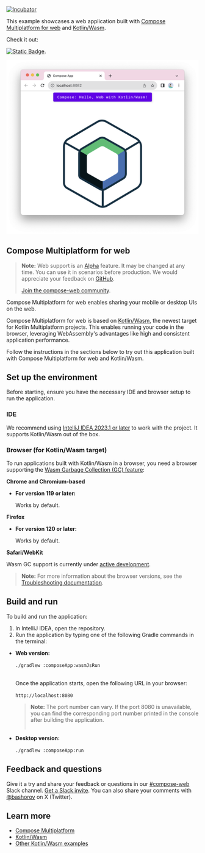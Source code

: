 
[![Incubator](https://jb.gg/badges/incubator-plastic.svg)](https://github.com/JetBrains#jetbrains-on-github)

This example showcases a web application built with [Compose Multiplatform for web](#compose-multiplatform-for-web) and [Kotlin/Wasm](https://kotl.in/wasm).

Check it out:

[![Static Badge](https://img.shields.io/badge/online%20demo%20%F0%9F%9A%80-6b57ff?style=for-the-badge)](https://kotlin.github.io/kotlin-wasm-compose-template/).

![](screenshots/compose-example.png)

## Compose Multiplatform for web

> **Note:**
> Web support is an [Alpha](https://kotlinlang.org/docs/components-stability.html) feature. It may be changed at any time.
> You can use it in scenarios before production. We would appreciate your feedback on [GitHub](https://github.com/JetBrains/compose-multiplatform/issues).
>
> [Join the compose-web community](https://slack-chats.kotlinlang.org/c/compose-web).

Compose Multiplatform for web enables sharing your mobile or desktop UIs on the web.

Compose Multiplatform for web is based on [Kotlin/Wasm](https://kotl.in/wasm), the newest target for Kotlin Multiplatform projects.
This enables running your code in the browser, leveraging WebAssembly's advantages like high and consistent application performance.

Follow the instructions in the sections below to try out this application built with Compose Multiplatform for web and Kotlin/Wasm.

## Set up the environment

Before starting, ensure you have the necessary IDE and browser setup to run the application.

### IDE

We recommend using [IntelliJ IDEA 2023.1 or later](https://www.jetbrains.com/idea/) to work with the project.
It supports Kotlin/Wasm out of the box.

### Browser (for Kotlin/Wasm target)

To run applications built with Kotlin/Wasm in a browser, you need a browser supporting the [Wasm Garbage Collection (GC) feature](https://github.com/WebAssembly/gc):

**Chrome and Chromium-based**

* **For version 119 or later:**

  Works by default.

**Firefox**

* **For version 120 or later:**

  Works by default.

**Safari/WebKit**

Wasm GC support is currently under
[active development](https://bugs.webkit.org/show_bug.cgi?id=247394).

> **Note:**
> For more information about the browser versions, see the [Troubleshooting documentation](https://kotl.in/wasm_help/).

## Build and run

To build and run the application:

1. In IntelliJ IDEA, open the repository.
2. Run the application by typing one of the following Gradle commands in the terminal:

* **Web version:**

  `./gradlew :composeApp:wasmJsRun`
  <br>&nbsp;<br>

  Once the application starts, open the following URL in your browser:

  `http://localhost:8080`

  > **Note:**
  > The port number can vary. If the port 8080 is unavailable, you can find the corresponding port number printed in the console
  > after building the application.
<br>&nbsp;<br>

* **Desktop version:**

  `./gradlew :composeApp:run`

## Feedback and questions

Give it a try and share your feedback or questions in our [#compose-web](https://slack-chats.kotlinlang.org/c/compose-web) Slack channel.
[Get a Slack invite](https://surveys.jetbrains.com/s3/kotlin-slack-sign-up).
You can also share your comments with [@bashorov](https://twitter.com/bashorov) on X (Twitter).

## Learn more

* [Compose Multiplatform](https://github.com/JetBrains/compose-multiplatform/#compose-multiplatform)
* [Kotlin/Wasm](https://kotl.in/wasm/)
* [Other Kotlin/Wasm examples](https://github.com/Kotlin/kotlin-wasm-examples/tree/main)
